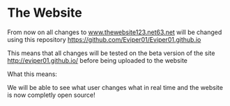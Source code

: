 # The Website
From now on all changes to www.thewebsite123.net63.net will be changed using this repository https://github.com/Eviper01/Eviper01.github.io

This means that all changes will be tested on the beta version of the site http://eviper01.github.io/ before being uploaded to the website

What this means:

We will be able to see what user changes what in real time and the website is now completly open source!
